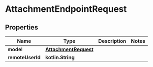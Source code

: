 
# AttachmentEndpointRequest

## Properties
Name | Type | Description | Notes
------------ | ------------- | ------------- | -------------
**model** | [**AttachmentRequest**](AttachmentRequest.md) |  | 
**remoteUserId** | **kotlin.String** |  | 



